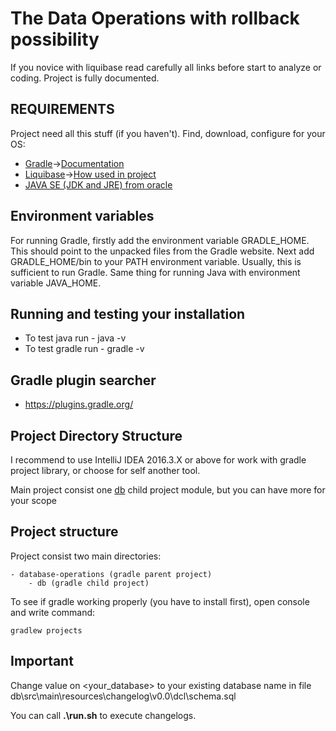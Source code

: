 The Data Operations with rollback possibility
============================
If you novice with liquibase read carefully all links before start to analyze or coding. Project is fully documented.

REQUIREMENTS
---------------------------
Project need all this stuff (if you haven't). Find, download, configure for your OS:
* [Gradle](https://gradle.org/)->[Documentation](https://docs.gradle.org/current/userguide/userguide.html)
* [Liquibase](https://www.liquibase.org/)->[How used in project](db/README.md)
* [JAVA SE (JDK and JRE) from oracle](https://www.oracle.com)

Environment variables
---------------------------
For running Gradle, firstly add the environment variable GRADLE_HOME. This should point to the unpacked files 
from the Gradle website. Next add GRADLE_HOME/bin to your PATH environment variable. 
Usually, this is sufficient to run Gradle.
Same thing for running Java with environment variable JAVA_HOME.

Running and testing your installation
---------------------------
* To test java run - java -v
* To test gradle run - gradle -v

Gradle plugin searcher
---------------------------
* https://plugins.gradle.org/

Project Directory Structure
---------------------------
I recommend to use IntelliJ IDEA 2016.3.X or above for work with gradle project 
library, or choose for self another tool.

Main project consist one [db](./db/) child project module, but you can have more for your scope

Project structure
---------------------------
Project consist two main directories:

    - database-operations (gradle parent project)
        - db (gradle child project)
    
To see if gradle working properly (you have to install first), open console and write command:
    
    gradlew projects
    
Important
---------------------------
Change value on <your_database> to your existing database name in file db\src\main\resources\changelog\v0.0\dcl\schema.sql

You can call __.\run.sh__ to execute changelogs.
